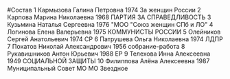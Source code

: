 #Состав
1 Кармызова Галина Петровна 1974 За женщин России
2 Карпова Марина Николаевна 1968 ПАРТИЯ ЗА СПРАВЕДЛИВОСТЬ
3 Кузьмина Наталья Сергеевна 1976 \"МОО \"Союз женщин СПб и ЛО\"
4 Логинова Елена Валерьевна 1975 КОММУНИСТЫ РОССИИ
5 Олейников Сергей Анатольевич 1974 СР
6 Патрушева Ольга Николаевна 1974 ЛДПР
7 Покатов Николай Александрович 1956 собрание-работа
8 Рукавишников Антон Юрьевич 1988 ЕР
9 Телехова Инна Алексеевна 1949 СОЦИАЛЬНОЙ ЗАЩИТЫ
10 Филиппова Алёна Алексеевна 1987 Муниципальный Совет МО МО Звездное
